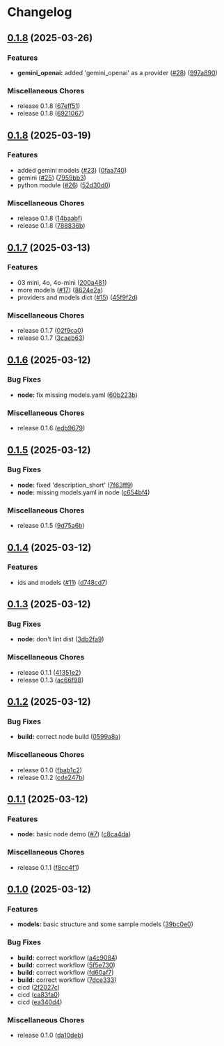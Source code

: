 # Changelog

## [0.1.8](https://github.com/dwmkerr/ai-providers-and-models/compare/v0.1.8...v0.1.8) (2025-03-26)


### Features

* **gemini_openai:** added 'gemini_openai' as a provider ([#28](https://github.com/dwmkerr/ai-providers-and-models/issues/28)) ([997a890](https://github.com/dwmkerr/ai-providers-and-models/commit/997a89008cda3746e93eb05691d85076867c09b4))


### Miscellaneous Chores

* release 0.1.8 ([67eff51](https://github.com/dwmkerr/ai-providers-and-models/commit/67eff51c842a2c0b81b1b2b485fca69a5f3fdb39))
* release 0.1.8 ([6921067](https://github.com/dwmkerr/ai-providers-and-models/commit/6921067d0364b608bd618211db06c237373a3212))

## [0.1.8](https://github.com/dwmkerr/ai-providers-and-models/compare/v0.1.7...v0.1.8) (2025-03-19)


### Features

* added gemini models ([#23](https://github.com/dwmkerr/ai-providers-and-models/issues/23)) ([0faa740](https://github.com/dwmkerr/ai-providers-and-models/commit/0faa7401578a4aff6d1539b806b1ca3110483fa1))
* gemini ([#25](https://github.com/dwmkerr/ai-providers-and-models/issues/25)) ([7959bb3](https://github.com/dwmkerr/ai-providers-and-models/commit/7959bb3a018bff4646daba9035da94832c537f18))
* python module ([#26](https://github.com/dwmkerr/ai-providers-and-models/issues/26)) ([52d30d0](https://github.com/dwmkerr/ai-providers-and-models/commit/52d30d0bd014e3f5fdb11f52fdc099881dd5c6db))


### Miscellaneous Chores

* release 0.1.8 ([14baabf](https://github.com/dwmkerr/ai-providers-and-models/commit/14baabf766108071bcf9e5c4872830b2fca77cba))
* release 0.1.8 ([788836b](https://github.com/dwmkerr/ai-providers-and-models/commit/788836b94a5900c12c0edfab77b131f179f8ac94))

## [0.1.7](https://github.com/dwmkerr/ai-providers-and-models/compare/v0.1.6...v0.1.7) (2025-03-13)


### Features

* 03 mini, 4o, 4o-mini ([200a481](https://github.com/dwmkerr/ai-providers-and-models/commit/200a481ce23a02a17a7b11bedc66968bff5a0231))
* more models ([#17](https://github.com/dwmkerr/ai-providers-and-models/issues/17)) ([8624e2a](https://github.com/dwmkerr/ai-providers-and-models/commit/8624e2afc27720d627100bb2e6e6522cb99cfec5))
* providers and models dict ([#15](https://github.com/dwmkerr/ai-providers-and-models/issues/15)) ([45f9f2d](https://github.com/dwmkerr/ai-providers-and-models/commit/45f9f2dbe859fbe9720182fed4402e52e2fb4bd4))


### Miscellaneous Chores

* release 0.1.7 ([02f9ca0](https://github.com/dwmkerr/ai-providers-and-models/commit/02f9ca025e45018af4edfa6bd272760de376f16e))
* release 0.1.7 ([3caeb63](https://github.com/dwmkerr/ai-providers-and-models/commit/3caeb63a932ced4c52900c46cebca41765350bbc))

## [0.1.6](https://github.com/dwmkerr/ai-providers-and-models/compare/v0.1.5...v0.1.6) (2025-03-12)


### Bug Fixes

* **node:** fix missing models.yaml ([60b223b](https://github.com/dwmkerr/ai-providers-and-models/commit/60b223bfc406da21689a068b2e3dc3f65e43b8ad))


### Miscellaneous Chores

* release 0.1.6 ([edb9679](https://github.com/dwmkerr/ai-providers-and-models/commit/edb96792cb46ec2cac70d8f644c7b255fe44374f))

## [0.1.5](https://github.com/dwmkerr/ai-providers-and-models/compare/v0.1.4...v0.1.5) (2025-03-12)


### Bug Fixes

* **node:** fixed 'description_short' ([7f63ff9](https://github.com/dwmkerr/ai-providers-and-models/commit/7f63ff91b1a837ef15bee8e7f0f085c26500ccca))
* **node:** missing models.yaml in node ([c654bf4](https://github.com/dwmkerr/ai-providers-and-models/commit/c654bf4c6b6d5bd15a76cbbf0273eba90b90e2da))


### Miscellaneous Chores

* release 0.1.5 ([9d75a6b](https://github.com/dwmkerr/ai-providers-and-models/commit/9d75a6bf21bbd544457d12bb5b9bcf8c0a8df51b))

## [0.1.4](https://github.com/dwmkerr/ai-providers-and-models/compare/v0.1.3...v0.1.4) (2025-03-12)


### Features

* ids and models ([#11](https://github.com/dwmkerr/ai-providers-and-models/issues/11)) ([d748cd7](https://github.com/dwmkerr/ai-providers-and-models/commit/d748cd77fe08c6b8949c5a06ff9833e0c198b692))

## [0.1.3](https://github.com/dwmkerr/ai-providers-and-models/compare/v0.1.2...v0.1.3) (2025-03-12)


### Bug Fixes

* **node:** don't lint dist ([3db2fa9](https://github.com/dwmkerr/ai-providers-and-models/commit/3db2fa93abb7b36bc542ab6b39999d9b3e826fb1))


### Miscellaneous Chores

* release 0.1.1 ([41351e2](https://github.com/dwmkerr/ai-providers-and-models/commit/41351e20c9170694c38623006fc501a50e2d415a))
* release 0.1.3 ([ac66f98](https://github.com/dwmkerr/ai-providers-and-models/commit/ac66f98149e9bd6376dbadfb6edc04854bd6f737))

## [0.1.2](https://github.com/dwmkerr/ai-providers-and-models/compare/v0.1.1...v0.1.2) (2025-03-12)


### Bug Fixes

* **build:** correct node build ([0599a8a](https://github.com/dwmkerr/ai-providers-and-models/commit/0599a8abb3312129db1beb4e9f1def4694b46b35))


### Miscellaneous Chores

* release 0.1.0 ([fbab1c2](https://github.com/dwmkerr/ai-providers-and-models/commit/fbab1c2b9f05fcf278da81ef23b3a5a86e88028f))
* release 0.1.2 ([cde247b](https://github.com/dwmkerr/ai-providers-and-models/commit/cde247b873bbb0bd7a74bfd66897cfe3448dc9d6))

## [0.1.1](https://github.com/dwmkerr/ai-providers-and-models/compare/v0.1.0...v0.1.1) (2025-03-12)


### Features

* **node:** basic node demo ([#7](https://github.com/dwmkerr/ai-providers-and-models/issues/7)) ([c8ca4da](https://github.com/dwmkerr/ai-providers-and-models/commit/c8ca4da33ad46fb269c138180c62c2c396385516))


### Miscellaneous Chores

* release 0.1.1 ([f8cc4f1](https://github.com/dwmkerr/ai-providers-and-models/commit/f8cc4f1e42ceab116663410713e743b9024a4c80))

## [0.1.0](https://github.com/dwmkerr/ai-providers-and-models/compare/v0.1.1...v0.1.0) (2025-03-12)


### Features

* **models:** basic structure and some sample models ([39bc0e0](https://github.com/dwmkerr/ai-providers-and-models/commit/39bc0e0146f9bc09bc008636f14b35424f011ccb))


### Bug Fixes

* **build:** correct workflow ([a4c9084](https://github.com/dwmkerr/ai-providers-and-models/commit/a4c908467b81fc0dff47767e795610b8ba1c5145))
* **build:** correct workflow ([5f5e730](https://github.com/dwmkerr/ai-providers-and-models/commit/5f5e73061ea5c318c13f100a0a6f929391985dcc))
* **build:** correct workflow ([fd60af7](https://github.com/dwmkerr/ai-providers-and-models/commit/fd60af7c865306af1f6a1fa7fa2b680a2a7f682f))
* **build:** correct workflow ([7dce333](https://github.com/dwmkerr/ai-providers-and-models/commit/7dce333dc7743e7af0e0d5d3dc50e72069c01374))
* cicd ([2f2027c](https://github.com/dwmkerr/ai-providers-and-models/commit/2f2027c56dd4ed717c969606ad9cb7f58583d21a))
* cicd ([ca83fa0](https://github.com/dwmkerr/ai-providers-and-models/commit/ca83fa0ef8ee1c6392be24f9fb36b1866b9049bf))
* cicd ([ea340d4](https://github.com/dwmkerr/ai-providers-and-models/commit/ea340d4c2b58e987efda2e82be6f1853f3fb3cd1))


### Miscellaneous Chores

* release 0.1.0 ([da10deb](https://github.com/dwmkerr/ai-providers-and-models/commit/da10deb62aa6a332cfef5a3e615c5ceb33071134))
